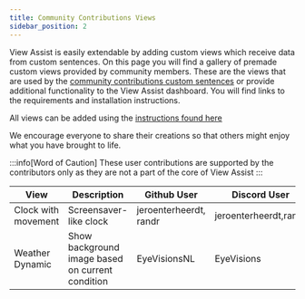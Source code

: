 ```yaml
---
title: Community Contributions Views 
sidebar_position: 2
---
```


View Assist is easily extendable by adding custom views which receive data from custom sentences. On this page you will find a gallery of premade custom views provided by community members. These are the views that are used by the [community contributions custom sentences](../cc-sentences/index.md) or provide additional functionality to the View Assist dashboard.  You will find links to the requirements and installation instructions.

All views can be added using the [instructions found here](../../viewassist-setup/homeassistant-configuration/viewassist-configuration/dashboard-views/views.md)

We encourage everyone to share their creations so that others might enjoy what you have brought to life.



:::info[Word of Caution]
These user contributions are supported by the contributors only as they are not a part of the core of View Assist
:::

| View | Description | Github User | Discord User |
| ---- | ----------- | ----------- | ------------ |
| Clock with movement | Screensaver-like clock| jeroenterheerdt, randr | jeroenterheerdt,randr |
| Weather Dynamic | Show background image based on current condition| EyeVisionsNL | EyeVisions |
